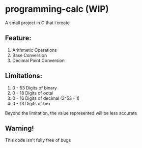 # programming-calc (WIP)
A small project in C that i create

## Feature:
1. Arithmetic Operations
2. Base Conversion
3. Decimal Point Conversion

## Limitations:
1. 0 - 53 Digits of binary
2. 0 - 18 Digits of octal
3. 0 - 16 Digits of decimal (2^53 - 1)
4. 0 - 13 Digits of hex

Beyond the limitation, the value represented will be less accurate
   
## Warning!
This code isn't fully free of bugs <br>
